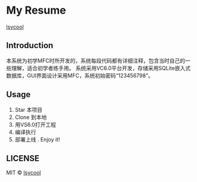 # My Resume

[lsycool](https://github.com/lsycool/Sokoban)

## Introduction
本系统为初学MFC时所开发的，系统每段代码都有详细注释，包含当时自己的一些理解，适合初学者练手用。
系统采用VC6.0平台开发，存储采用SQLite嵌入式数据库，GUI界面设计采用MFC，系统初始密码“123456798”。

## Usage

1. Star 本项目
2. Clone 到本地
3. 用VS6.0打开工程
4. 编译执行
5. 部署上线
. Enjoy it!


## LICENSE

MIT © [lsycool](https://github.com/lsycool/Sokoban)